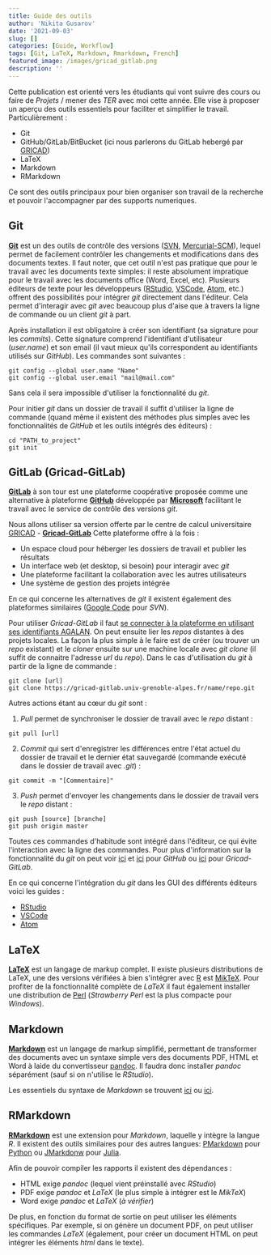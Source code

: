 ```yaml
---
title: Guide des outils
author: 'Nikita Gusarov'
date: '2021-09-03'
slug: []
categories: [Guide, Workflow]
tags: [Git, LaTeX, Markdown, Rmarkdown, French]
featured_image: /images/gricad_gitlab.png
description: ''
---
```




Cette publication est orienté vers les étudiants qui vont suivre des cours ou faire de *Projets* / mener des *TER* avec moi cette année. 
Elle vise à proposer un aperçu des outils essentiels pour faciliter et simplifier le travail. 
Particulièrement :

- Git
- GitHub/GitLab/BitBucket (ici nous parlerons du GitLab hebergé par [GRICAD](ttps://gricad.univ-grenoble-alpes.fr))
- LaTeX
- Markdown
- RMarkdown

Ce sont des outils principaux pour bien organiser son travail de la recherche et pouvoir l'accompagner par des supports numeriques. 

## Git

[**Git**](https://git-scm.com/) est un des outils de contrôle des versions ([SVN](https://subversion.apache.org/), [Mercurial-SCM](https://www.mercurial-scm.org/)), lequel permet de facilement contrôler les changements et modifications dans des documents textes. 
Il faut noter, que cet outil n'est pas pratique que pour le travail avec les documents texte simples: il reste absolument impratique pour le travail avec les documents office (Word, Excel, etc). 
Plusieurs éditeurs de texte pour les développeurs ([RStudio](https://rstudio.com/), [VSCode](https://code.visualstudio.com/), [Atom](https://atom.io/), etc.) offrent des possibilités pour intégrer *git* directement dans l'éditeur.
Cela permet d'interagir avec *git* avec beaucoup plus d'aise que à travers la ligne de commande ou un client *git* à part.

Après installation il est obligatoire à créer son identifiant (sa signature pour les *commits*).
Cette signature comprend l'identifiant d'utilisateur (*user.name*) et son email (il vaut mieux qu'ils correspondent au identifiants utilisés sur *GitHub*).
Les commandes sont suivantes :

```
git config --global user.name "Name"
git config --global user.email "mail@mail.com"
```

Sans cela il sera impossible d'utiliser la fonctionnalité du *git*.

Pour initier *git* dans un dossier de travail il suffit d'utiliser la ligne de commande (quand même il existent des méthodes plus simples avec les fonctionnalités de *GitHub* et les outils intégrés des éditeurs) :

```
cd "PATH_to_project"
git init
```

## GitLab (Gricad-GitLab)

[**GitLab**](https://gitlab.com/) à son tour est une plateforme coopérative proposée comme une alternative à plateforme [**GitHub**](https://github.com/) développée par [**Microsoft**](https://news.microsoft.com/announcement/microsoft-acquires-github/) facilitant le travail avec le service de contrôle des versions *git*. 

Nous allons utiliser sa version offerte par le centre de calcul universitaire [GRICAD](https://gricad.univ-grenoble-alpes.fr) - [**Gricad-GitLab**](https://gricad-gitlab.univ-grenoble-alpes.fr)
Cette plateforme offre à la fois :

- Un espace cloud pour héberger les dossiers de travail et publier les résultats
- Un interface web (et desktop, si besoin) pour interagir avec *git* 
- Une plateforme facilitant la collaboration avec les autres utilisateurs
- Une système de gestion des projets intégrée

En ce qui concerne les alternatives de *git* il existent également des plateformes similaires ([Google Code](https://code.google.com/) pour *SVN*).

Pour utiliser *Gricad-GitLab* il faut [se connecter à la plateforme en utilisant ses identifiants AGALAN](https://gricad-gitlab.univ-grenoble-alpes.fr).
On peut ensuite lier les *repos* distantes à des projets locales.
La façon la plus simple à le faire est de créer (ou trouver un *repo* existant) et le *cloner* ensuite sur une machine locale avec *git clone* (il suffit de connaitre l'adresse *url* du *repo*).
Dans le cas d'utilisation du *git* à partir de la ligne de commande :

```
git clone [url]
git clone https://gricad-gitlab.univ-grenoble-alpes.fr/name/repo.git
```

Autres actions étant au cœur du *git* sont :

1. *Pull* permet de synchroniser le dossier de travail avec le *repo* distant :

```
git pull [url]
```

2. *Commit* qui sert d'enregistrer les différences entre l'état actuel du dossier de travail et le dernier état sauvegardé (commande exécuté dans le dossier de travail avec *.git*) :

```
git commit -m "[Commentaire]"
```

3. *Push* permet d'envoyer les changements dans le dossier de travail vers le *repo* distant :

```
git push [source] [branche]
git push origin master
```

Toutes ces commandes d'habitude sont intégré dans l'éditeur, ce qui évite l'interaction avec la ligne des commandes.
Pour plus d'information sur la fonctionnalité du *git* on peut voir [ici](https://git-scm.com/docs/gittutorial) et [ici](https://guides.github.com/) pour *GitHub* ou [ici](https://docs.gricad-pages.univ-grenoble-alpes.fr/help/) pour *Gricad-GitLab*.

En ce qui concerne l'intégration du *git* dans les GUI des différents éditeurs voici les guides :

- [RStudio](https://support.rstudio.com/hc/en-us/articles/200532077-Version-Control-with-Git-and-SVN)
- [VSCode](https://code.visualstudio.com/docs/editor/versioncontrol)
- [Atom](https://flight-manual.atom.io/using-atom/sections/version-control-in-atom/)

## LaTeX

[**LaTeX**](https://www.latex-project.org/) est un langage de markup complet.
Il existe plusieurs distributions de LaTeX, une des versions vérifiées à bien s'intégrer avec [R](https://cran.r-project.org/) est [MikTeX](https://miktex.org/).
Pour profiter de la fonctionnalité complète de *LaTeX* il faut également installer une distribution de [Perl](https://www.perl.org/get.html) (*Strawberry Perl* est la plus compacte pour *Windows*).

## Markdown

[**Markdown**](https://www.markdownguide.org/) est un langage de markup simplifié, permettant de transformer des documents avec un syntaxe simple vers des documents PDF, HTML et Word à laide du convertisseur [pandoc](https://pandoc.org/).
Il faudra donc installer *pandoc* séparément (sauf si on n'utilise le *RStudio*).

Les essentiels du syntaxe de *Markdown* se trouvent [ici](https://www.markdownguide.org/basic-syntax/) ou [ici](https://github.com/adam-p/markdown-here/wiki/Markdown-Cheatsheet).

## RMarkdown 

[**RMarkdown**](https://rmarkdown.rstudio.com/) est une extension pour *Markdown*, laquelle y intègre la langue *R*.
Il existent des outils similaires pour des autres langues: [PMarkdown](https://python-markdown.github.io/) pour [Python](https://www.python.org/) ou [JMarkdonw](https://docs.julialang.org/en/v1/stdlib/Markdown/) pour [Julia](https://docs.julialang.org/en/v1/).

Afin de pouvoir compiler les rapports il existent des dépendances :

- HTML exige *pandoc* (lequel vient préinstallé avec *RStudio*)
- PDF exige *pandoc* et *LaTeX* (le plus simple à intégrer est le *MikTeX*)
- Word exige *pandoc* et *LaTeX* (*à vérifier*)

De plus, en fonction du format de sortie on peut utiliser les éléments spécifiques.
Par exemple, si on génère un document PDF, on peut utiliser les commandes *LaTeX* (également, pour créer un document HTML on peut intégrer les éléments *html* dans le texte).

